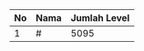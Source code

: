 | No | Nama            | Jumlah Level |
|----|-----------------|--------------|
| 1  | #    |    5095        |

